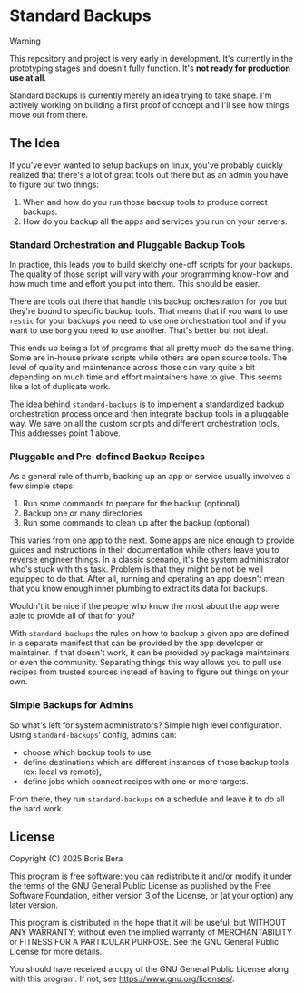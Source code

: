 # Standard Backups

> [!WARNING]
> This repository and project is very early in development. It's currently in the prototyping stages and doesn't fully function. It's **not ready for production use at all**.

Standard backups is currently merely an idea trying to take shape. I'm actively working on building a first proof of concept and I'll see how things move out from there.

## The Idea

If you've ever wanted to setup backups on linux, you've probably quickly realized that there's a lot of great tools out there but as an admin you have to figure out two things:

1. When and how do you run those backup tools to produce correct backups.
1. How do you backup all the apps and services you run on your servers.

### Standard Orchestration and Pluggable Backup Tools

In practice, this leads you to build sketchy one-off scripts for your backups. The quality of those script will vary with your programming know-how and how much time and effort you put into them. This should be easier.

There are tools out there that handle this backup orchestration for you but they're bound to specific backup tools. That means that if you want to use `restic` for your backups you need to use one orchestration tool and if you want to use `borg` you need to use another. That's better but not ideal.

This ends up being a lot of programs that all pretty much do the same thing. Some are in-house private scripts while others are open source tools. The level of quality and maintenance across those can vary quite a bit depending on much time and effort maintainers have to give. This seems like a lot of duplicate work.

The idea behind `standard-backups` is to implement a standardized backup orchestration process once and then integrate backup tools in a pluggable way. We save on all the custom scripts and different orchestration tools. This addresses point 1 above.

### Pluggable and Pre-defined Backup Recipes

As a general rule of thumb, backing up an app or service usually involves a few simple steps:

1. Run some commands to prepare for the backup (optional)
1. Backup one or many directories
1. Run some commands to clean up after the backup (optional)

This varies from one app to the next. Some apps are nice enough to provide guides and instructions in their documentation while others leave you to reverse engineer things. In a classic scenario, it's the system administrator who's stuck with this task. Problem is that they might be not be well equipped to do that. After all, running and operating an app doesn't mean that you know enough inner plumbing to extract its data for backups.

Wouldn't it be nice if the people who know the most about the app were able to provide all of that for you?

With `standard-backups` the rules on how to backup a given app are defined in a separate manifest that can be provided by the app developer or maintainer. If that doesn't work, it can be provided by package maintainers or even the community. Separating things this way allows you to pull use recipes from trusted sources instead of having to figure out things on your own.

### Simple Backups for Admins

So what's left for system administrators? Simple high level configuration. Using `standard-backups`' config, admins can:

- choose which backup tools to use,
- define destinations which are different instances of those backup tools (ex: local vs remote),
- define jobs which connect recipes with one or more targets.

From there, they run `standard-backups` on a schedule and leave it to do all the hard work.

## License

Copyright (C) 2025 Boris Bera

This program is free software: you can redistribute it and/or modify
it under the terms of the GNU General Public License as published by
the Free Software Foundation, either version 3 of the License, or
(at your option) any later version.

This program is distributed in the hope that it will be useful,
but WITHOUT ANY WARRANTY; without even the implied warranty of
MERCHANTABILITY or FITNESS FOR A PARTICULAR PURPOSE.  See the
GNU General Public License for more details.

You should have received a copy of the GNU General Public License
along with this program.  If not, see <https://www.gnu.org/licenses/>.
